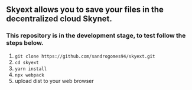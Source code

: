 ## Skyext allows you to save your files in the decentralized cloud Skynet.

### This repository is in the development stage, to test follow the steps below.

1. `git clone https://github.com/sandrogomes94/skyext.git`
2. `cd skyext`
3. `yarn install`
4. `npx webpack`
5. upload dist to your web browser
